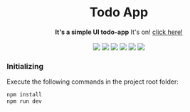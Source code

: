 <h1 align="center">Todo App</h1>

<div align="center">
  <strong>It's a simple UI todo-app</strong>
  It's on! <a href="https://trevis-todo-app.netlify.app/" target="_blank" title="click here">click here!</a>
</div>

<br />

<div align="center">
  <img src="https://img.shields.io/badge/npm-8.11.0-red" />
  <img src="https://img.shields.io/badge/node-16.5.1-green" />
  <img src="https://img.shields.io/badge/react-18.0.0-blue" />
  <img src="https://img.shields.io/badge/typescript-3.7.5-blue" />
  <img src="https://img.shields.io/badge/phosphor--react-1.4.1-purple" />
  <img src="https://img.shields.io/badge/vite-2.9.9-yellow" />
</div>

### Initializing

Execute the following commands in the project root folder:

```jsx
npm install
npm run dev
```
